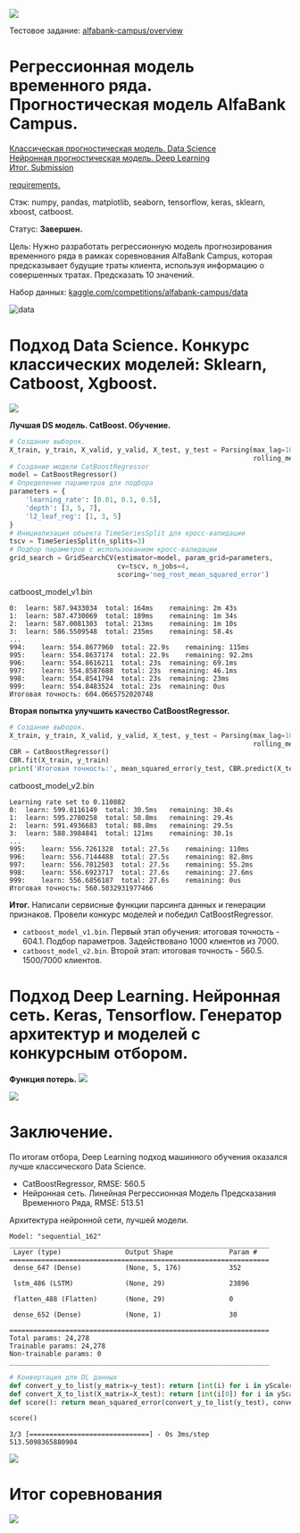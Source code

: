 ![](https://github.com/DmitryTatarintsev/internship/blob/main/AlfaBankCampus/2023-10-15_23-44-57.png)

Тестовое задание: <a href='https://www.kaggle.com/competitions/alfabank-campus/overview'> alfabank-campus/overview </a> </br>

# Регрессионная модель временного ряда. Прогностическая модель AlfaBank Campus.
<a href='https://drive.google.com/file/d/1mg57JFFxk4CxFKScDmcQjw9J24lFkryz/view?usp=sharing'> Классическая прогностическая модель. Data Science </a> </br>
<a href='https://drive.google.com/file/d/1RStwa5GgUjuH7uZhEHeUgskp-2z4VNQT/view?usp=sharing'> Нейронная прогностическая модель. Deep Learning </a> </br>
<a href='https://drive.google.com/file/d/1jnWmYqSfGZHiNiAfVDwyPQNH8Z_wEbr4/view?usp=sharing'> Итог. Submission </a> </br>

<a href='https://drive.google.com/file/d/1-8YpGrM3K62n4lYwnFLH9BVuGw4c9lr-/view?usp=sharing'> requirements. </a> </br>

Стэк: numpy, pandas, matplotlib, seaborn, tensorflow, keras, sklearn, xboost, catboost.

Статус: **Завершен.**

Цель: Нужно разработать регрессионную модель прогнозирования временного ряда в рамках соревнования AlfaBank Campus, которая предсказывает будущие траты клиента, используя информацию о совершенных тратах. Предсказать 10 значений.

Набор данных: <a href='https://www.kaggle.com/competitions/alfabank-campus/data'> kaggle.com/competitions/alfabank-campus/data </a> </br>

![data](https://github.com/DmitryTatarintsev/internship/assets/78785861/70e92e9f-47e8-4785-8055-cdf52ee4cf64)


# Подход Data Science. Конкурс классических моделей: Sklearn, Catboost, Xgboost.

![](https://github.com/DmitryTatarintsev/internship/blob/main/AlfaBankCampus/Concurs_result.png)

**Лучшая DS модель. CatBoost. Обучение.**
```python
# Создание выборок.
X_train, y_train, X_valid, y_valid, X_test, y_test = Parsing(max_lag=10, dataframe=df_train, 
                                                             rolling_mean_size=5, multi=1000).split_data()
# Создание модели CatBoostRegressor
model = CatBoostRegressor()
# Определение параметров для подбора
parameters = {
    'learning_rate': [0.01, 0.1, 0.5],
    'depth': [3, 5, 7],
    'l2_leaf_reg': [1, 3, 5]
}
# Инициализация объекта TimeSeriesSplit для кросс-валидации
tscv = TimeSeriesSplit(n_splits=3)
# Подбор параметров с использованием кросс-валидации
grid_search = GridSearchCV(estimator=model, param_grid=parameters, 
                           cv=tscv, n_jobs=4, 
                           scoring='neg_root_mean_squared_error')
```
catboost_model_v1.bin
```
0:	learn: 587.9433034	total: 164ms	remaining: 2m 43s
1:	learn: 587.4730069	total: 189ms	remaining: 1m 34s
2:	learn: 587.0081303	total: 213ms	remaining: 1m 10s
3:	learn: 586.5509548	total: 235ms	remaining: 58.4s
...
994:	learn: 554.8677960	total: 22.9s	remaining: 115ms
995:	learn: 554.8637174	total: 22.9s	remaining: 92.2ms
996:	learn: 554.8616211	total: 23s	remaining: 69.1ms
997:	learn: 554.8587688	total: 23s	remaining: 46.1ms
998:	learn: 554.8541794	total: 23s	remaining: 23ms
999:	learn: 554.8483524	total: 23s	remaining: 0us
Итоговая точность: 604.0665752020748
```

**Вторая попытка улучшить качество CatBoostRegressor.**
```python
# Создание выборок.
X_train, y_train, X_valid, y_valid, X_test, y_test = Parsing(max_lag=10, dataframe=df_train, 
                                                             rolling_mean_size=5, multi=1500).split_data()
CBR = CatBoostRegressor()
CBR.fit(X_train, y_train)
print('Итоговая точность:', mean_squared_error(y_test, CBR.predict(X_test))**.5)
```
catboost_model_v2.bin
```
Learning rate set to 0.110882
0:	learn: 599.8116149	total: 30.5ms	remaining: 30.4s
1:	learn: 595.2780258	total: 58.8ms	remaining: 29.4s
2:	learn: 591.4936683	total: 88.8ms	remaining: 29.5s
3:	learn: 588.3984841	total: 121ms	remaining: 30.1s
...
995:	learn: 556.7261328	total: 27.5s	remaining: 110ms
996:	learn: 556.7144488	total: 27.5s	remaining: 82.8ms
997:	learn: 556.7012503	total: 27.5s	remaining: 55.2ms
998:	learn: 556.6923717	total: 27.6s	remaining: 27.6ms
999:	learn: 556.6856187	total: 27.6s	remaining: 0us
Итоговая точность: 560.5032931977466
```
**Итог.**
Написали сервисные функции парсинга данных и генерации признаков. Провели конкурс моделей и победил CatBoostRegressor. 
- `catboost_model_v1.bin`. Первый этап обучения: итоговая точность - 604.1. Подбор параметров. Задействовано 1000 клиентов из 7000.
- `catboost_model_v2.bin`. Второй этап: итоговая точность - 560.5. 1500/7000 клиентов.

# Подход Deep Learning. Нейронная сеть. Keras, Tensorflow. Генератор архитектур и моделей с конкурсным отбором.
**Функция потерь.**
![](https://github.com/DmitryTatarintsev/internship/blob/main/AlfaBankCampus/best_nn_diogramma_loss.png)

![](https://github.com/DmitryTatarintsev/internship/blob/main/AlfaBankCampus/best_nn_diogramma.png)

# Заключение.

По итогам отбора, Deep Learning подход машинного обучения оказался лучше классического Data Science.
- CatBoostRegressor, RMSE: 560.5
- Нейронная сеть. Линейная Регрессионная Модель Предсказания Временного Ряда, RMSE: 513.51

Архитектура нейронной сети, лучшей модели.
```
Model: "sequential_162"
_________________________________________________________________
 Layer (type)                Output Shape              Param #   
=================================================================
 dense_647 (Dense)           (None, 5, 176)            352       
                                                                 
 lstm_486 (LSTM)             (None, 29)                23896     
                                                                 
 flatten_488 (Flatten)       (None, 29)                0         
                                                                 
 dense_652 (Dense)           (None, 1)                 30        
                                                                 
=================================================================
Total params: 24,278
Trainable params: 24,278
Non-trainable params: 0
_________________________________________________________________
```

```python
# Конвертация для DL данных
def convert_y_to_list(y_matrix=y_test): return [int(i) for i in yScaler.inverse_transform(y_matrix[0])]
def convert_X_to_list(X_matrix=X_test): return [int(i[0]) for i in yScaler.inverse_transform(model.predict(X_matrix[0]))]
def score(): return mean_squared_error(convert_y_to_list(y_test), convert_X_to_list(X_test))**.5

score()
```
```
3/3 [==============================] - 0s 3ms/step
513.5098365880904
```

![](https://github.com/DmitryTatarintsev/internship/blob/main/AlfaBankCampus/submission.png)

# Итог соревнования

![](https://github.com/DmitryTatarintsev/internship/blob/main/AlfaBankCampus/kaggle_result.png)
